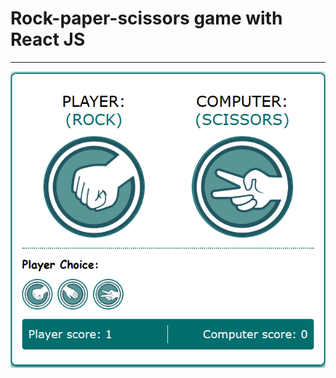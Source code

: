 # Rock-paper-scissors game with React JS

---

![game-image](./public/images/rock-paper-scissors-game.png)
